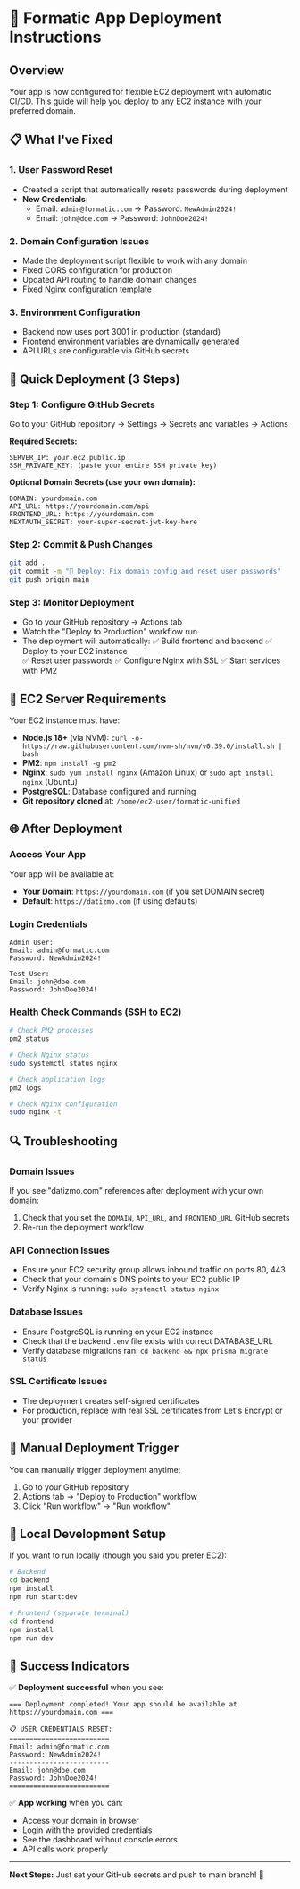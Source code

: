 # 🚀 Formatic App Deployment Instructions

## Overview
Your app is now configured for flexible EC2 deployment with automatic CI/CD. This guide will help you deploy to any EC2 instance with your preferred domain.

## 📋 What I've Fixed

### 1. **User Password Reset**
- Created a script that automatically resets passwords during deployment
- **New Credentials:**
  - Email: `admin@formatic.com` → Password: `NewAdmin2024!`
  - Email: `john@doe.com` → Password: `JohnDoe2024!`

### 2. **Domain Configuration Issues**
- Made the deployment script flexible to work with any domain
- Fixed CORS configuration for production
- Updated API routing to handle domain changes
- Fixed Nginx configuration template

### 3. **Environment Configuration**
- Backend now uses port 3001 in production (standard)
- Frontend environment variables are dynamically generated
- API URLs are configurable via GitHub secrets

## 🎯 Quick Deployment (3 Steps)

### Step 1: Configure GitHub Secrets
Go to your GitHub repository → Settings → Secrets and variables → Actions

**Required Secrets:**
```
SERVER_IP: your.ec2.public.ip
SSH_PRIVATE_KEY: (paste your entire SSH private key)
```

**Optional Domain Secrets (use your own domain):**
```
DOMAIN: yourdomain.com
API_URL: https://yourdomain.com/api  
FRONTEND_URL: https://yourdomain.com
NEXTAUTH_SECRET: your-super-secret-jwt-key-here
```

### Step 2: Commit & Push Changes
```bash
git add .
git commit -m "🚀 Deploy: Fix domain config and reset user passwords"
git push origin main
```

### Step 3: Monitor Deployment
- Go to your GitHub repository → Actions tab
- Watch the "Deploy to Production" workflow run
- The deployment will automatically:
  ✅ Build frontend and backend
  ✅ Deploy to your EC2 instance  
  ✅ Reset user passwords
  ✅ Configure Nginx with SSL
  ✅ Start services with PM2

## 🔧 EC2 Server Requirements

Your EC2 instance must have:
- **Node.js 18+** (via NVM): `curl -o- https://raw.githubusercontent.com/nvm-sh/nvm/v0.39.0/install.sh | bash`
- **PM2**: `npm install -g pm2`
- **Nginx**: `sudo yum install nginx` (Amazon Linux) or `sudo apt install nginx` (Ubuntu)
- **PostgreSQL**: Database configured and running
- **Git repository cloned** at: `/home/ec2-user/formatic-unified`

## 🌐 After Deployment

### Access Your App
Your app will be available at:
- **Your Domain**: `https://yourdomain.com` (if you set DOMAIN secret)
- **Default**: `https://datizmo.com` (if using defaults)

### Login Credentials
```
Admin User:
Email: admin@formatic.com
Password: NewAdmin2024!

Test User:  
Email: john@doe.com
Password: JohnDoe2024!
```

### Health Check Commands (SSH to EC2)
```bash
# Check PM2 processes
pm2 status

# Check Nginx status  
sudo systemctl status nginx

# Check application logs
pm2 logs

# Check Nginx configuration
sudo nginx -t
```

## 🔍 Troubleshooting

### Domain Issues
If you see "datizmo.com" references after deployment with your own domain:
1. Check that you set the `DOMAIN`, `API_URL`, and `FRONTEND_URL` GitHub secrets
2. Re-run the deployment workflow

### API Connection Issues
- Ensure your EC2 security group allows inbound traffic on ports 80, 443
- Check that your domain's DNS points to your EC2 public IP
- Verify Nginx is running: `sudo systemctl status nginx`

### Database Issues
- Ensure PostgreSQL is running on your EC2 instance
- Check that the backend `.env` file exists with correct DATABASE_URL
- Verify database migrations ran: `cd backend && npx prisma migrate status`

### SSL Certificate Issues
- The deployment creates self-signed certificates
- For production, replace with real SSL certificates from Let's Encrypt or your provider

## 🔄 Manual Deployment Trigger

You can manually trigger deployment anytime:
1. Go to your GitHub repository
2. Actions tab → "Deploy to Production" workflow  
3. Click "Run workflow" → "Run workflow"

## 📱 Local Development Setup

If you want to run locally (though you said you prefer EC2):
```bash
# Backend
cd backend
npm install
npm run start:dev

# Frontend (separate terminal)
cd frontend  
npm install
npm run dev
```

## 🎉 Success Indicators

✅ **Deployment successful** when you see:
```
=== Deployment completed! Your app should be available at https://yourdomain.com ===

📋 USER CREDENTIALS RESET:
=========================
Email: admin@formatic.com
Password: NewAdmin2024!
-------------------------  
Email: john@doe.com
Password: JohnDoe2024!
=========================
```

✅ **App working** when you can:
- Access your domain in browser
- Login with the provided credentials
- See the dashboard without console errors
- API calls work properly

---

**Next Steps:** Just set your GitHub secrets and push to main branch! 🚀 